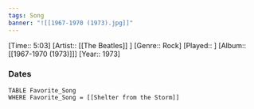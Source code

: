 ```yaml
---
tags: Song  
banner: "![[1967-1970 (1973).jpg]]"
---
```

[Time:: 5:03]
[Artist:: [[The Beatles]] ]
[Genre:: Rock]
[Played:: ]
[Album:: [[1967-1970 (1973)]]]
[Year:: 1973]
### Dates
````dataview
TABLE Favorite_Song
WHERE Favorite_Song = [[Shelter from the Storm]]
````